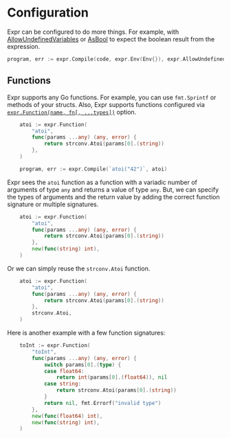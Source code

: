 # Configuration

Expr can be configured to do more things. For example, with [AllowUndefinedVariables](https://pkg.go.dev/github.com/antonmedv/expr#AllowUndefinedVariables) or [AsBool](https://pkg.go.dev/github.com/antonmedv/expr#AsBool) to expect the boolean result from the expression.

```go
program, err := expr.Compile(code, expr.Env(Env{}), expr.AllowUndefinedVariables(), expr.AsBool())
```

## Functions

Expr supports any Go functions. For example, you can use `fmt.Sprintf` or methods of your structs.
Also, Expr supports functions configured via [`expr.Function(name, fn[, ...types])`](https://pkg.go.dev/github.com/antonmedv/expr#Function) option.

```go
	atoi := expr.Function(
		"atoi",
		func(params ...any) (any, error) {
			return strconv.Atoi(params[0].(string))
		},
	)

	program, err := expr.Compile(`atoi("42")`, atoi)
```

Expr sees the `atoi` function as a function with a variadic number of arguments of type `any` and returns a value of type `any`. But, we can specify the types of arguments and the return value by adding the correct function
signature or multiple signatures.

```go
	atoi := expr.Function(
		"atoi",
		func(params ...any) (any, error) {
			return strconv.Atoi(params[0].(string))
		},
		new(func(string) int),
	)
```

Or we can simply reuse the `strconv.Atoi` function.

```go
	atoi := expr.Function(
		"atoi",
		func(params ...any) (any, error) {
			return strconv.Atoi(params[0].(string))
		},
		strconv.Atoi,
	)
```

Here is another example with a few function signatures:

```go
	toInt := expr.Function(
		"toInt",
		func(params ...any) (any, error) {
			switch params[0].(type) {
			case float64:
				return int(params[0].(float64)), nil
			case string:
				return strconv.Atoi(params[0].(string))
			}
			return nil, fmt.Errorf("invalid type")
		},
		new(func(float64) int),
		new(func(string) int),
	)
```
